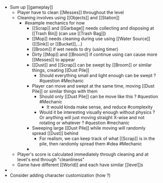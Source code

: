 - Sum up [[gameplay]]
	- Player have to clean [[Messes]] throughout the level
	- Cleaning involves using [[Objects]] and [[Station]]
		- #example mechanics for now
			- [[Scrap]] and [[Garbage]] needs collecting and disposing at [[Trash Bin]] (can use [[Trash Bag]])
			- [[Mop]] needs cleaning during use using [[Water Source]] ([[Sink]] or [[Bucket]],...)
			- [[Broom]] if wet needs to dry (using timer)
			- Dirty [[Mop]] and [[Broom]] if continue using can cause more [[Messes]] to appear
			- [[Dust]] and [[Scrap]] can be swept by [[Broom]] or similar things, creating [[Dust Pile]]
				- Should everything small and light enough can be swept ? #question #Mechanic
			- Player can move and swept at the same time, moving [[Dust Pile]] or similar things with them
				- Should only [[Dust Pile]] can be move like this ? #question #Mechanic
					- It would kinda make sense, and reduce #complexity
				- Would it be interesting visually enough without physics ? Or anything will just moving straight X-wise and not rotating or whatever ? #question #mechanic
			- Sweeping large [[Dust Pile]] while moving will randomly spread [[Dust]] behind
				- For realism, we can keep track of what [[Scrap]] is in the pile, then randomly spread them #idea #Mechanic
			-
	- Player's score is calculated immediately through cleaning and at level's end through "cleanliness"
	- Game have different [[World]] and each have similar [[level]]s
-
- Consider adding character customization (how ?)
